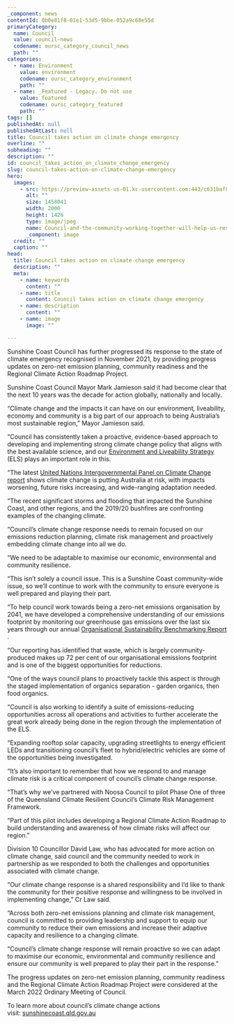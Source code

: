 ```yaml
---
_component: news
contentId: 0b0e81f8-01e1-53d5-9bbe-052a9c68e55d
primaryCategory:
  name: Council
  value: council-news
  codename: oursc_category_council_news
  path: ""
categories:
  - name: Environment
    value: environment
    codename: oursc_category_environment
    path: ""
  - name: _Featured - Legacy. Do not use
    value: featured
    codename: oursc_category_featured
    path: ""
tags: []
publishedAt: null
publishedAtLast: null
title: Council takes action on climate change emergency
overline: ""
subheading: ""
description: ""
id: council_takes_action_on_climate_change_emergency
slug: council-takes-action-on-climate-change-emergency
hero:
  images:
    - src: https://preview-assets-us-01.kc-usercontent.com:443/c631baf8-1b46-001f-580c-d0001b68b4a8/db30afab-f97f-45ae-9e70-7fd067f5b42e/Council-and-the-community-working-together-will-help-us-respond-to-the-challenges-and-opportunities-associated-with-climate-change.-Rooftop-solar-is-one-of-many-ways-to-help-reduce-emissions..jpg
      alt: ""
      size: 1458041
      width: 2000
      height: 1426
      type: image/jpeg
      name: Council-and-the-community-working-together-will-help-us-respond-to-the-challenges-and-opportunities-associated-with-climate-change.-Rooftop-solar-is-one-of-many-ways-to-help-reduce-emissions..jpg
      _component: image
  credit: ""
  caption: ""
head:
  title: Council takes action on climate change emergency
  description: ""
  meta:
    - name: keywords
      content: ""
    - name: title
      content: Council takes action on climate change emergency
    - name: description
      content: ""
    - name: image
      image: ""

---
```

Sunshine Coast Council has further progressed its response to the state of climate emergency recognised in November 2021, by providing progress updates on zero-net emission planning, community readiness and the Regional Climate Action Roadmap Project.

Sunshine Coast Council Mayor Mark Jamieson said it had become clear that the next 10 years was the decade for action globally, nationally and locally.

“Climate change and the impacts it can have on our environment, liveability, economy and community is a big part of our approach to being Australia’s most sustainable region,” Mayor Jamieson said.

“Council has consistently taken a proactive, evidence-based approach to developing and implementing strong climate change policy that aligns with the best available science, and our [Environment and Liveability Strategy](https://www.sunshinecoast.qld.gov.au/Council/Planning-and-Projects/Regional-Strategies/Environment-and-Liveability-Strategy-2017)
&#x20;(ELS) plays an important role in this.

“The latest [United Nations Intergovernmental Panel on Climate Change report](https://www.ipcc.ch/report/ar6/wg2/)
&#x20;shows climate change is putting Australia at risk, with impacts worsening, future risks increasing, and wide-ranging adaptation needed.

“The recent significant storms and flooding that impacted the Sunshine Coast, and other regions, and the 2019/20 bushfires are confronting examples of the changing climate.

“Council’s climate change response needs to remain focused on our emissions reduction planning, climate risk management and proactively embedding climate change into all we do.

“We need to be adaptable to maximise our economic, environmental and community resilience.

“This isn’t solely a council issue. This is a Sunshine Coast community-wide issue, so we’ll continue to work with the community to ensure everyone is well prepared and playing their part. 

“To help council work towards being a zero-net emissions organisation by 2041, we have developed a comprehensive understanding of our emissions footprint by monitoring our greenhouse gas emissions over the last six years through our annual [Organisational Sustainability Benchmarking Report](https://www.sunshinecoast.qld.gov.au/Council/Budget-Financial-and-Annual-Reports/Organisational-Environmental-Sustainability-Reporting)
.

“Our reporting has identified that waste, which is largely community-produced makes up 72 per cent of our organisational emissions footprint and is one of the biggest opportunities for reductions.

“One of the ways council plans to proactively tackle this aspect is through the staged implementation of organics separation - garden organics, then food organics.

“Council is also working to identify a suite of emissions-reducing opportunities across all operations and activities to further accelerate the great work already being done in the region through the implementation of the ELS.

“Expanding rooftop solar capacity, upgrading streetlights to energy efficient LEDs and transitioning council’s fleet to hybrid/electric vehicles are some of the opportunities being investigated.

“It’s also important to remember that how we respond to and manage climate risk is a critical component of council’s climate change response.

“That’s why we’ve partnered with Noosa Council to pilot Phase One of three of the Queensland Climate Resilient Council’s Climate Risk Management Framework.

“Part of this pilot includes developing a Regional Climate Action Roadmap to build understanding and awareness of how climate risks will affect our region.”

Division 10 Councillor David Law, who has advocated for more action on climate change, said council and the community needed to work in partnership as we responded to both the challenges and opportunities associated with climate change.

“Our climate change response is a shared responsibility and I’d like to thank the community for their positive response and willingness to be involved in implementing change,” Cr Law said.

“Across both zero-net emissions planning and climate risk management, council is committed to providing leadership and support to equip our community to reduce their own emissions and increase their adaptive capacity and resilience to a changing climate.

“Council’s climate change response will remain proactive so we can adapt to maximise our economic, environmental and community resilience and ensure our community is well prepared to play their part in the response.”

The progress updates on zero-net emission planning, community readiness and the Regional Climate Action Roadmap Project were considered at the March 2022 Ordinary Meeting of Council.

To learn more about council’s climate change actions visit: [sunshinecoast.qld.gov.au](https://www.sunshinecoast.qld.gov.au/Environment/Sustainability-and-Climate-Change/Climate-Change)
